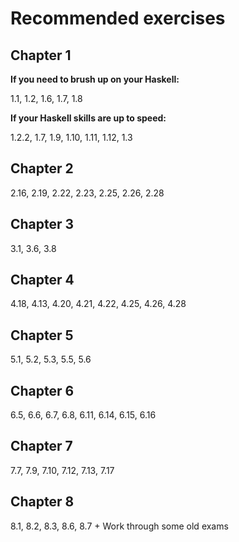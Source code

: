 # Recommended exercises

## Chapter 1

**If you need to brush up on your Haskell:**

1.1, 1.2, 1.6, 1.7, 1.8

**If your Haskell skills are up to speed:**

1.2.2, 1.7, 1.9, 1.10, 1.11, 1.12, 1.3

## Chapter 2

2.16, 2.19, 2.22, 2.23, 2.25, 2.26, 2.28

## Chapter 3

3.1, 3.6, 3.8

## Chapter 4

4.18, 4.13, 4.20, 4.21, 4.22, 4.25, 4.26, 4.28

## Chapter 5

5.1, 5.2, 5.3, 5.5, 5.6

## Chapter 6

6.5, 6.6, 6.7, 6.8, 6.11, 6.14, 6.15, 6.16

## Chapter 7

7.7, 7.9, 7.10, 7.12, 7.13, 7.17

## Chapter 8

8.1, 8.2, 8.3, 8.6, 8.7 + Work through some old exams
